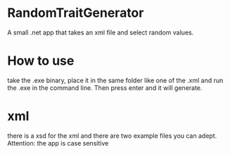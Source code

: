 # RandomTraitGenerator
A small .net app that takes an xml file and select random values.

# How to use
take the .exe binary, place it in the same folder like one of the .xml and run the .exe in the command line.
Then press enter and it will generate.

# xml
there is a xsd for the xml and there are two example files you can adept.
Attention: the app is case sensitive